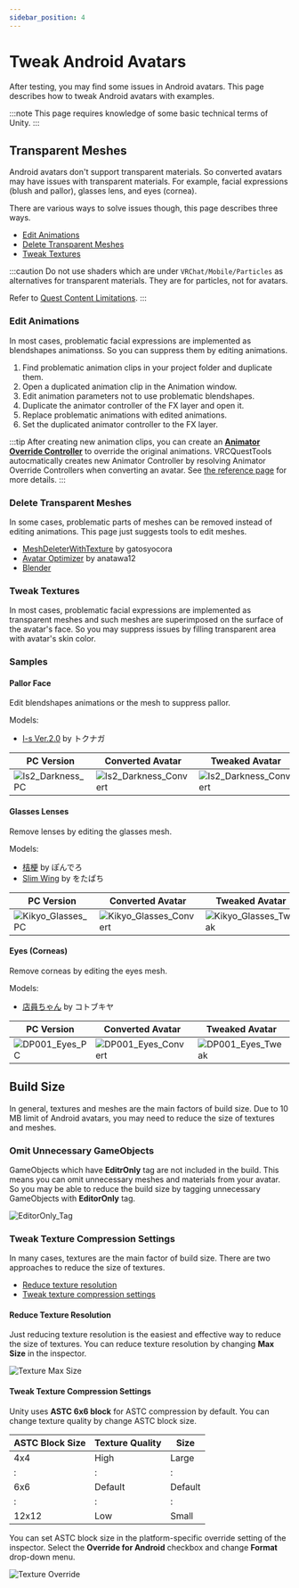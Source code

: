 ```yaml
---
sidebar_position: 4
---
```


# Tweak Android Avatars

After testing, you may find some issues in Android avatars.
This page describes how to tweak Android avatars with examples.

:::note
This page requires knowledge of some basic technical terms of Unity.
:::

## Transparent Meshes

Android avatars don't support transparent materials.
So converted avatars may have issues with transparent materials.
For example, facial expressions (blush and pallor), glasses lens, and eyes (cornea).

There are various ways to solve issues though, this page describes three ways.

- [Edit Animations](#edit-animations)
- [Delete Transparent Meshes](#delete-transparent-meshes)
- [Tweak Textures](#tweak-textures)

:::caution
Do not use shaders which are under `VRChat/Mobile/Particles` as alternatives for transparent materials.
They are for particles, not for avatars.

Refer to [Quest Content Limitations](https://creators.vrchat.com/platforms/android/quest-content-limitations/#shaders).
:::

### Edit Animations

In most cases, problematic facial expressions are implemented as blendshapes animationss.
So you can suppress them by editing animations.

1. Find problematic animation clips in your project folder and duplicate them.
2. Open a duplicated animation clip in the Animation window.
3. Edit animation parameters not to use problematic blendshapes.
4. Duplicate the animator controller of the FX layer and open it.
5. Replace problematic animations with edited animations.
6. Set the duplicated animator controller to the FX layer.

:::tip
After creating new animation clips, you can create an **[Animator Override Controller](https://docs.unity3d.com/2019.4/Documentation/Manual/AnimatorOverrideController.html)** to override the original animations.
VRCQuestTools autocmatically creates new Animator Controller by resolving Animator Override Controllers when converting an avatar.
See [the reference page](../references/components/avatar-converter-settings) for more details.
:::

### Delete Transparent Meshes

In some cases, problematic parts of meshes can be removed instead of editing animations.
This page just suggests tools to edit meshes.

- [MeshDeleterWithTexture](https://gatosyocora.booth.pm/items/1501527) by gatosyocora
- [Avatar Optimizer](https://vpm.anatawa12.com/avatar-optimizer/en/) by anatawa12
- [Blender](https://www.blender.org/)

### Tweak Textures

In most cases, problematic facial expressions are implemented as transparent meshes and such meshes are superimposed on the surface of the avatar's face.
So you may suppress issues by filling transparent area with avatar's skin color.

### Samples

#### Pallor Face

Edit blendshapes animations or the mesh to suppress pallor.

Models:
- [I-s Ver.2.0](https://atelier-alca.booth.pm/items/2460693) by トクナガ

| PC Version | Converted Avatar | Tweaked Avatar |
|---|---|---|
| ![Is2_Darkness_PC](/img/Is2_Darkness_PC.png) | ![Is2_Darkness_Convert](/img/Is2_Darkness_Convert.png) | ![Is2_Darkness_Convert](/img/Is2_Darkness_Tweak.png) |

#### Glasses Lenses

Remove lenses by editing the glasses mesh.

Models:
- [桔梗](https://ponderogen.booth.pm/items/3681787) by ぽんでろ
- [Slim Wing](https://wotapacchin.booth.pm/items/1460758) by をたぱち

| PC Version | Converted Avatar | Tweaked Avatar |
|---|---|---|
| ![Kikyo_Glasses_PC](/img/Kikyo_Glasses_PC.png) | ![Kikyo_Glasses_Convert](/img/Kikyo_Glasses_Convert.png) | ![Kikyo_Glasses_Tweak](/img/Kikyo_Glasses_Tweak.png) |

#### Eyes (Corneas)

Remove corneas by editing the eyes mesh.

Models:
- [店員ちゃん](https://avatarchan.booth.pm/items/2704657) by コトブキヤ

| PC Version | Converted Avatar | Tweaked Avatar |
|---|---|---|
| ![DP001_Eyes_PC](/img/DP001_Eyes_PC.png) | ![DP001_Eyes_Convert](/img/DP001_Eyes_Convert.png) | ![DP001_Eyes_Tweak](/img/DP001_Eyes_Tweak.png) |

## Build Size

In general, textures and meshes are the main factors of build size.
Due to 10 MB limit of Android avatars, you may need to reduce the size of textures and meshes.

### Omit Unnecessary GameObjects

GameObjects which have **EditrOnly** tag are not included in the build. This means you can omit unnecessary meshes and materials from your avatar.
So you may be able to reduce the build size by tagging unnecessary GameObjects with **EditorOnly** tag.

![EditorOnly_Tag](/img/EditorOnly_Tag.png)

### Tweak Texture Compression Settings

In many cases, textures are the main factor of build size.
There are two approaches to reduce the size of textures.

- [Reduce texture resolution](#reduce-texture-resolution)
- [Tweak texture compression settings](#tweak-texture-compression-settings)

#### Reduce Texture Resolution

Just reducing texture resolution is the easiest and effective way to reduce the size of textures.
You can reduce texture resolution by changing **Max Size** in the inspector.

![Texture Max Size](/img/texture_max_size.png)

#### Tweak Texture Compression Settings

Unity uses **ASTC 6x6 block** for ASTC compression by default.
You can change texture quality by change ASTC block size.

| ASTC Block Size | Texture Quality | Size |
|---|---|---|
| 4x4 | High | Large |
| : | : | : |
| 6x6 | Default | Default |
| : | : | : |
| 12x12 | Low | Small |

You can set ASTC block size in the platform-specific override setting of the inspector.
Select the **Override for Android** checkbox and change **Format** drop-down menu.

![Texture Override](/img/texture_override_android.png)
